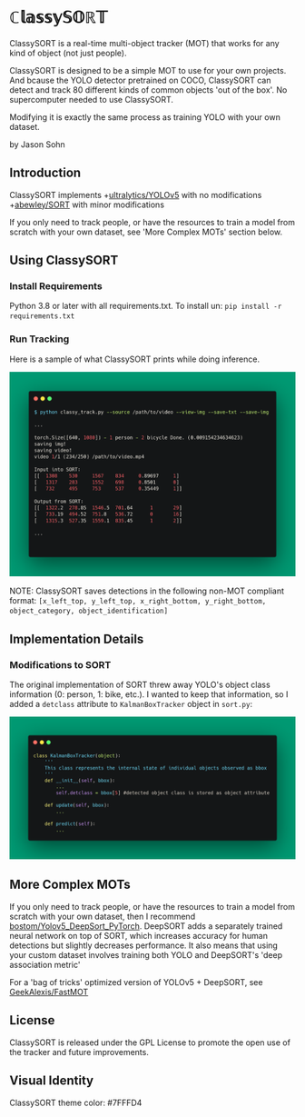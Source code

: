 # ℂ𝕝𝕒𝕤𝕤𝕪𝕊𝕆ℝ𝕋
ClassySORT is a real-time multi-object tracker (MOT) that works for any kind of object (not just people).

ClassySORT is designed to be a simple MOT to use for your own projects. And bcause the YOLO detector pretrained on COCO, ClassySORT can detect and track 80 different kinds of common objects 'out of the box'. No supercomputer needed to use ClassySORT.

Modifying it is exactly the same process as training YOLO with your own dataset.

by Jason Sohn

## Introduction
ClassySORT implements 
+[ultralytics/YOLOv5](https://github.com/ultralytics/yolov5/wiki) with no modifications
+[abewley/SORT](https://github.com/abewley/sort) with minor modifications

If you only need to track people, or have the resources to train a model from scratch with your own dataset, see 'More Complex MOTs' section below.

## Using ClassySORT

### Install Requirements
Python 3.8 or later with all requirements.txt. To install un:
`pip install -r requirements.txt`

### Run Tracking

Here is a sample of what ClassySORT prints while doing inference.

![classy_track](assets/sample_inf.png)

NOTE: ClassySORT saves detections in the following non-MOT compliant format:
`[x_left_top, y_left_top, x_right_bottom, y_right_bottom, object_category, object_identification]`

## Implementation Details

### Modifications to SORT

The original implementation of SORT threw away YOLO's object class information (0: person, 1: bike, etc.).
I wanted to keep that information, so I added a `detclass` attribute to `KalmanBoxTracker` object in `sort.py`:

![modifications_to_sort_schematic](assets/sort-mod.png)



## More Complex MOTs
If you only need to track people, or have the resources to train a model from scratch with your own dataset, then I recommend [bostom/Yolov5_DeepSort_PyTorch](https://github.com/mikel-brostrom/Yolov5_DeepSort_Pytorch).
DeepSORT adds a separately trained neural network on top of SORT, which increases accuracy for human detections but slightly decreases performance.
It also means that using your custom dataset involves training both YOLO and DeepSORT's 'deep association metric'

For a 'bag of tricks' optimized version of YOLOv5 + DeepSORT, see [GeekAlexis/FastMOT](https://github.com/GeekAlexis/FastMOT)

## License

ClassySORT is released under the GPL License to promote the open use of the tracker and future improvements.

## Visual Identity
ClassySORT theme color: #7FFFD4
